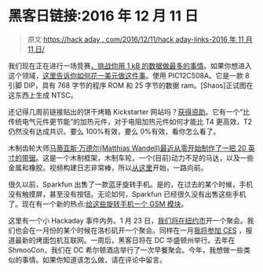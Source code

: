 # 黑客日链接:2016 年 12 月 11 日

> 原文:[https://hack aday . com/2016/12/11/hack aday-links-2016 年 11 月 11 日/](https://hackaday.com/2016/12/11/hackaday-links-november-11-2016/)

我们现在正在进行一场竞赛[，挑战你用 1 kB 的数据做最多的事情](https://hackaday.io/contest/18215-the-1kb-challenge)。如果你想进入这个领域，[这里告诉你如何花一美元做这件事](https://hackaday.io/project/18857-1-entry-to-1kb-challenge)。使用 PIC12C508A。它是一款 8 引脚 DIP，具有 768 字节的程序 ROM 和 25 字节的数据 ram。[Shaos]正试图在这东西上生成 NTSC。

还记得几周前链接贴出的饼干烤箱 Kickstarter 网站吗？[获得资助](https://www.kickstarter.com/projects/1503077171/chip-smart-cookie-ovenfresh-cookies-in-under-10-mi)。它有一个“比传统电气元件更节能”的加热元件，对于电阻加热元件如何才能比 T4 更高效，T2 仍然没有达成共识。要么 100%有效，要么 0%有效，看你怎么看了。

木制齿轮大师[马蒂亚斯·万德尔(Matthias Wandell)最近从零开始制作了一把 20 英寸的带锯](http://woodgears.ca/big_bandsaw/)。这是一个木制框架，木制车轮，一个(目前)动力不足的马达，以及一些金属和橡胶。视频构建日志非常棒，所以[从这里](https://www.youtube.com/watch?v=zBn5uyRd95o)开始，一路向前。

很久以前，Sparkfun 出售了一款蓝牙旋转手机。是的，在过去的某个时候，手机没有触摸屏，甚至没有按钮。无论如何，Sparkfun 已经很久没有出售这些手机了。现在有一个新的热点:[给这些旋转手机一个 GSM 模块](https://hackaday.io/project/18871-cellular-conversion-of-vintage-rotary-phone)。

这里有一个小 Hackaday 事件内务。1 月 23 日，[我们将在纽约市](https://www.meetup.com/MakeIt-NYC/events/235998203/)开一个聚会。我们也会在一月份的某个时候在洛杉矶开一个聚会。同样在一月[我将参加 CES](https://www.ces.tech/) ，报道最新的烤面包机互联网。一周后，黑客日将在 DC 华盛顿州举行。去年在 ShmooCon，我们在 DC 希尔顿酒店举行了一次早餐聚会。今年，我想做一些类似的事情。如果你知道该怎么做，请在评论中留言。